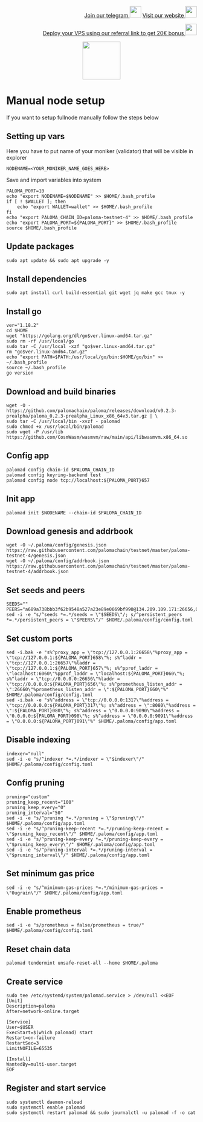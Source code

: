 <p style="font-size:14px" align="right">
<a href="https://t.me/kjnotes" target="_blank">Join our telegram <img src="https://user-images.githubusercontent.com/50621007/168689534-796f181e-3e4c-43a5-8183-9888fc92cfa7.png" width="30"/></a>
<a href="https://kjnodes.com/" target="_blank">Visit our website <img src="https://user-images.githubusercontent.com/50621007/168689709-7e537ca6-b6b8-4adc-9bd0-186ea4ea4aed.png" width="30"/></a>
</p>

<p style="font-size:14px" align="right">
<a href="https://hetzner.cloud/?ref=y8pQKS2nNy7i" target="_blank">Deploy your VPS using our referral link to get 20€ bonus <img src="https://user-images.githubusercontent.com/50621007/174612278-11716b2a-d662-487e-8085-3686278dd869.png" width="30"/></a>
</p>

<p align="center">
  <img height="100" height="auto" src="https://user-images.githubusercontent.com/50621007/172488614-7d93b016-5fe4-4a51-99e2-67da5875ab7a.png">
</p>

# Manual node setup
If you want to setup fullnode manually follow the steps below

## Setting up vars
Here you have to put name of your moniker (validator) that will be visible in explorer
```
NODENAME=<YOUR_MONIKER_NAME_GOES_HERE>
```

Save and import variables into system
```
PALOMA_PORT=10
echo "export NODENAME=$NODENAME" >> $HOME/.bash_profile
if [ ! $WALLET ]; then
	echo "export WALLET=wallet" >> $HOME/.bash_profile
fi
echo "export PALOMA_CHAIN_ID=paloma-testnet-4" >> $HOME/.bash_profile
echo "export PALOMA_PORT=${PALOMA_PORT}" >> $HOME/.bash_profile
source $HOME/.bash_profile
```

## Update packages
```
sudo apt update && sudo apt upgrade -y
```

## Install dependencies
```
sudo apt install curl build-essential git wget jq make gcc tmux -y
```

## Install go
```
ver="1.18.2"
cd $HOME
wget "https://golang.org/dl/go$ver.linux-amd64.tar.gz"
sudo rm -rf /usr/local/go
sudo tar -C /usr/local -xzf "go$ver.linux-amd64.tar.gz"
rm "go$ver.linux-amd64.tar.gz"
echo "export PATH=$PATH:/usr/local/go/bin:$HOME/go/bin" >> ~/.bash_profile
source ~/.bash_profile
go version
```

## Download and build binaries
```
wget -O - https://github.com/palomachain/paloma/releases/download/v0.2.3-prealpha/paloma_0.2.3-prealpha_Linux_x86_64v3.tar.gz | \
sudo tar -C /usr/local/bin -xvzf - palomad
sudo chmod +x /usr/local/bin/palomad
sudo wget -P /usr/lib https://github.com/CosmWasm/wasmvm/raw/main/api/libwasmvm.x86_64.so
```

## Config app
```
palomad config chain-id $PALOMA_CHAIN_ID
palomad config keyring-backend test
palomad config node tcp://localhost:${PALOMA_PORT}657
```

## Init app
```
palomad init $NODENAME --chain-id $PALOMA_CHAIN_ID
```

## Download genesis and addrbook
```
wget -O ~/.paloma/config/genesis.json https://raw.githubusercontent.com/palomachain/testnet/master/paloma-testnet-4/genesis.json
wget -O ~/.paloma/config/addrbook.json https://raw.githubusercontent.com/palomachain/testnet/master/paloma-testnet-4/addrbook.json
```

## Set seeds and peers
```
SEEDS=""
PEERS="a689a738bbb3f62b9548a527a23e89e0669bf990@134.209.109.171:26656,0b1069ced6f67579fb2a4b1f1913e51869812850@173.212.238.31:26656,705367a8a361f8ce86d60d564991e0f3a95f549d@35.184.103.87:26656,4ab3e9f2f25c741d13336c8b7f4ac45694a5bc00@34.135.148.102:26656,fb465466cf245e6be9607c00b8c79bb61a7f25d5@46.101.119.246:26656,aebc4e3a1b90d546bcd5c7ee23e12bab7aed9e53@137.184.178.183:26656,5190404f478fecfd48e1e8a6ea3df2d32c85a67f@149.102.155.181:26656,301938da656d6224fdd35f806b1d2b67d94d8d36@34.69.131.169:26656,7367f20644b42f83edfaf633d62a21a2af3238ca@185.249.225.121:26656,19fa9d5f250f1b3ecef9e5d9ba1580f1ecb1a8f0@176.57.189.36:26656"
sed -i -e "s/^seeds *=.*/seeds = \"$SEEDS\"/; s/^persistent_peers *=.*/persistent_peers = \"$PEERS\"/" $HOME/.paloma/config/config.toml
```

## Set custom ports
```
sed -i.bak -e "s%^proxy_app = \"tcp://127.0.0.1:26658\"%proxy_app = \"tcp://127.0.0.1:${PALOMA_PORT}658\"%; s%^laddr = \"tcp://127.0.0.1:26657\"%laddr = \"tcp://127.0.0.1:${PALOMA_PORT}657\"%; s%^pprof_laddr = \"localhost:6060\"%pprof_laddr = \"localhost:${PALOMA_PORT}060\"%; s%^laddr = \"tcp://0.0.0.0:26656\"%laddr = \"tcp://0.0.0.0:${PALOMA_PORT}656\"%; s%^prometheus_listen_addr = \":26660\"%prometheus_listen_addr = \":${PALOMA_PORT}660\"%" $HOME/.paloma/config/config.toml
sed -i.bak -e "s%^address = \"tcp://0.0.0.0:1317\"%address = \"tcp://0.0.0.0:${PALOMA_PORT}317\"%; s%^address = \":8080\"%address = \":${PALOMA_PORT}080\"%; s%^address = \"0.0.0.0:9090\"%address = \"0.0.0.0:${PALOMA_PORT}090\"%; s%^address = \"0.0.0.0:9091\"%address = \"0.0.0.0:${PALOMA_PORT}091\"%" $HOME/.paloma/config/app.toml
```

## Disable indexing
```
indexer="null"
sed -i -e "s/^indexer *=.*/indexer = \"$indexer\"/" $HOME/.paloma/config/config.toml
```

## Config pruning
```
pruning="custom"
pruning_keep_recent="100"
pruning_keep_every="0"
pruning_interval="50"
sed -i -e "s/^pruning *=.*/pruning = \"$pruning\"/" $HOME/.paloma/config/app.toml
sed -i -e "s/^pruning-keep-recent *=.*/pruning-keep-recent = \"$pruning_keep_recent\"/" $HOME/.paloma/config/app.toml
sed -i -e "s/^pruning-keep-every *=.*/pruning-keep-every = \"$pruning_keep_every\"/" $HOME/.paloma/config/app.toml
sed -i -e "s/^pruning-interval *=.*/pruning-interval = \"$pruning_interval\"/" $HOME/.paloma/config/app.toml
```

## Set minimum gas price
```
sed -i -e "s/^minimum-gas-prices *=.*/minimum-gas-prices = \"0ugrain\"/" $HOME/.paloma/config/app.toml
```

## Enable prometheus
```
sed -i -e "s/prometheus = false/prometheus = true/" $HOME/.paloma/config/config.toml
```

## Reset chain data
```
palomad tendermint unsafe-reset-all --home $HOME/.paloma
```

## Create service
```
sudo tee /etc/systemd/system/palomad.service > /dev/null <<EOF
[Unit]
Description=paloma
After=network-online.target

[Service]
User=$USER
ExecStart=$(which palomad) start
Restart=on-failure
RestartSec=3
LimitNOFILE=65535

[Install]
WantedBy=multi-user.target
EOF
```

## Register and start service
```
sudo systemctl daemon-reload
sudo systemctl enable palomad
sudo systemctl restart palomad && sudo journalctl -u palomad -f -o cat
```
